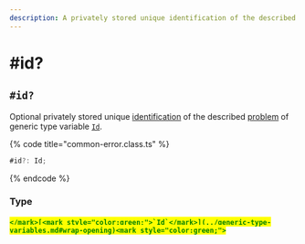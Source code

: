 ```yaml
---
description: A privately stored unique identification of the described problem
---
```


# #id?

## `#id?`

Optional privately stored unique [identification](../../getting-started/basic-concepts.md#identification) of the described [problem](../../getting-started/basic-concepts.md#problem) of generic type variable [`Id`](../generic-type-variables.md#commonerror-less-than-id-greater-than).

{% code title="common-error.class.ts" %}
```typescript
#id?: Id;
```
{% endcode %}

### Type

#### <mark style="color:green;">``</mark>[<mark style="color:green;">`Id`</mark>](../generic-type-variables.md#wrap-opening)<mark style="color:green;">``</mark>
